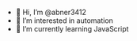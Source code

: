 - 👋 Hi, I’m @abner3412
- 👀 I’m interested in automation
- 🌱 I’m currently learning JavaScript


<!---
abner3412/abner3412 is a ✨ special ✨ repository because its `README.md` (this file) appears on your GitHub profile.
You can click the Preview link to take a look at your changes.
--->
